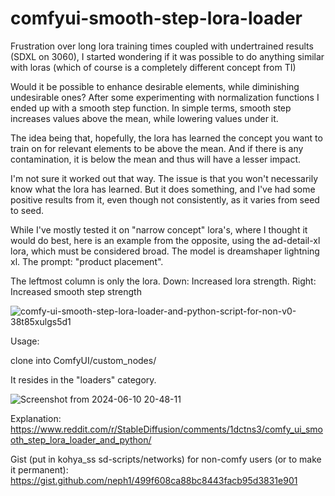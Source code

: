 # comfyui-smooth-step-lora-loader

Frustration over long lora training times coupled with undertrained results (SDXL on 3060), I started wondering if it was possible to do anything similar with loras (which of course is a completely different concept from TI)

Would it be possible to enhance desirable elements, while diminishing undesirable ones? After some experimenting with normalization functions I ended up with a smooth step function. In simple terms, smooth step increases values above the mean, while lowering values under it.

The idea being that, hopefully, the lora has learned the concept you want to train on for relevant elements to be above the mean. And if there is any contamination, it is below the mean and thus will have a lesser impact.

I'm not sure it worked out that way. The issue is that you won't necessarily know what the lora has learned. But it does something, and I've had some positive results from it, even though not consistently, as it varies from seed to seed.

While I've mostly tested it on "narrow concept" lora's, where I thought it would do best, here is an example from the opposite, using the ad-detail-xl lora, which must be considered broad. The model is dreamshaper lightning xl. The prompt: "product placement". 

The leftmost column is only the lora. Down: Increased lora strength. Right: Increased smooth step strength


![comfy-ui-smooth-step-lora-loader-and-python-script-for-non-v0-38t85xulgs5d1](https://github.com/user-attachments/assets/1af98148-29f1-4e71-9c77-1f187dcaf0c1)



Usage:

clone into ComfyUI/custom_nodes/

It resides in the "loaders" category.

![Screenshot from 2024-06-10 20-48-11](https://github.com/neph1/comfyui-smooth-step-lora-loader/assets/7988802/e898dba8-8e78-427d-8424-3ea0d0984873)

Explanation:
https://www.reddit.com/r/StableDiffusion/comments/1dctns3/comfy_ui_smooth_step_lora_loader_and_python/

Gist (put in kohya_ss sd-scripts/networks) for non-comfy users (or to make it permanent):
https://gist.github.com/neph1/499f608ca88bc8443facb95d3831e901
